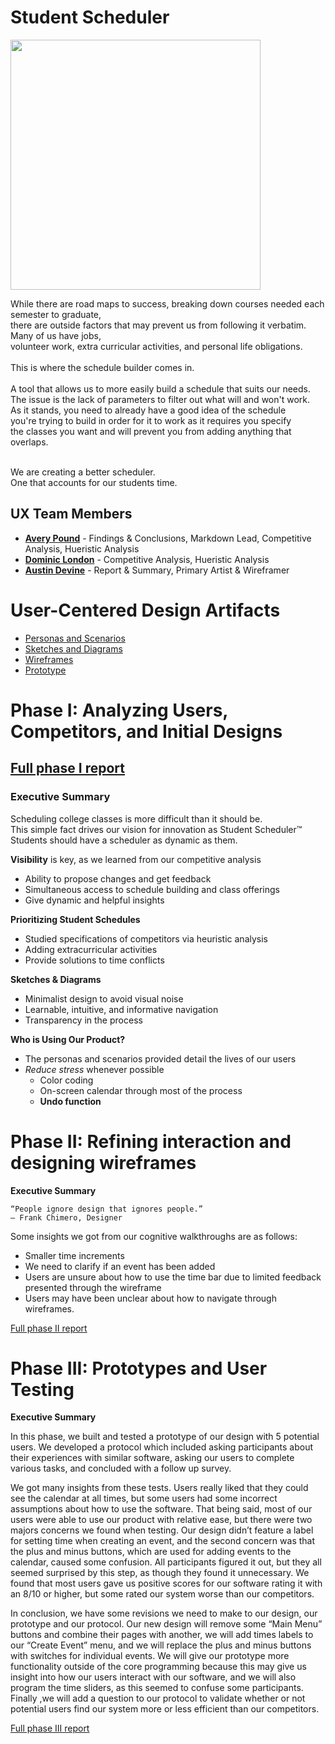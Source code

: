 # Student Scheduler <br>
<img src="https://user-images.githubusercontent.com/79026876/192642326-99146a38-691b-48df-89bd-6155c95cfe23.jpeg" width="400"/>
<br> 
<p>
While there are road maps to success, breaking down courses needed each semester to graduate, <br>
 there are outside factors that may prevent us from following it verbatim. Many of us have jobs,  <br>
 volunteer work, extra curricular activities, and personal life obligations.  <br> <br>
 This is where the schedule builder comes in.  <br> <br>
 A tool that allows us to more easily build a schedule that suits our needs.  <br>
 The issue is the lack of parameters to filter out what will and won't work.  <br>
 As it stands, you need to already have a good idea of the schedule  <br>
 you're trying to build in order for it to work as it requires you specify  <br>
 the classes you want and will prevent you from adding anything that overlaps.  <br> 
 <br>

We are creating a better scheduler. <br>
 One that accounts for our students time. <br>
 </p>

## UX Team Members

* **[Avery Pound](https://usabilityengineering.github.io/ux-portfolio-DJ-IRL/)** - Findings & Conclusions, Markdown Lead, Competitive Analysis, Hueristic Analysis
* **[Dominic London](https://usabilityengineering.github.io/ux-portfolio-DustyDomino1774/)** - Competitive Analysis, Hueristic Analysis
* **[Austin Devine](https://usabilityengineering.github.io/ux-portfolio-KlefaffleWaffle/)** - Report & Summary, Primary Artist & Wireframer

# User-Centered Design Artifacts
 
* [Personas and Scenarios](personas/)
* [Sketches and Diagrams](sketches/)
* [Wireframes](wireframes/)
* [Prototype](prototype/)

# Phase I: Analyzing Users, Competitors, and Initial Designs
## [Full phase I report](phaseI/)
### Executive Summary 

Scheduling college classes is more difficult than it should be. <br>
This simple fact drives our vision for innovation as Student Scheduler™️ <br>
Students should have a scheduler as dynamic as them.  <br>

**Visibility** is key, as we learned from our competitive analysis <br>
  * Ability to propose changes and get feedback <br>
  * Simultaneous access to schedule building and class offerings <br>
  * Give dynamic and helpful insights <br>

**Prioritizing Student Schedules**
  * Studied specifications of competitors via heuristic analysis <br>
  * Adding extracurricular activities <br>
  * Provide solutions to time conflicts <br>

**Sketches & Diagrams**
  * Minimalist design to avoid visual noise <br>
  * Learnable, intuitive, and informative navigation <br>
  * Transparency in the process <br>

**Who is Using Our Product?**
  * The personas and scenarios provided detail the lives of our users <br>
  * _Reduce stress_ whenever possible <br>
    * Color coding <br>
    * On-screen calendar through most of the process <br>
    * **Undo function**<br>

# Phase II: Refining interaction and designing wireframes<br>

**Executive Summary**<br>

	“People ignore design that ignores people.”
	— Frank Chimero, Designer
	
Some insights we got from our cognitive walkthroughs are as follows:
- Smaller time increments
- We need to clarify if an event has been added
- Users are unsure about how to use the time bar due to limited feedback presented through the wireframe
- Users may have been unclear about how to navigate through wireframes.



[Full phase II report](phaseII/)

# Phase III: Prototypes and User Testing

**Executive Summary** 

<p>In this phase, we built and tested a prototype of our design with 5 potential users. We developed a protocol which included asking participants about their experiences with similar software, asking our users to complete various tasks, and concluded with a follow up survey.

We got many insights from these tests. Users really liked that they could see the calendar at all times, but some users had some incorrect assumptions about how to use the software. That being said, most of our users were able to use our product with relative ease, but there were two majors concerns we found when testing. Our design didn’t feature a label for setting time when creating an event, and the second concern was that the plus and minus buttons, which are used for adding events to the calendar, caused some confusion. All participants figured it out, but they all seemed surprised by this step, as though they found it unnecessary. We found that most users gave us positive scores for our software rating it with an 8/10 or higher, but some rated our system worse than our competitors.

In conclusion, we have some revisions we need to make to our design, our prototype and our protocol. Our new design will remove some “Main Menu” buttons and combine their pages with another, we will add times labels to our “Create Event” menu, and we will replace the plus and minus buttons with switches for individual events. We will give our prototype more functionality outside of the core programming because this may give us insight into how our users interact with our software, and we will also program the time sliders, as this seemed to confuse some participants. Finally ,we will add a question to our protocol to validate whether or not potential users find our system more or less efficient than our competitors.

</p><p>
</p>

[Full phase III report](phaseIII/)
